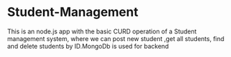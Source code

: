 # Student-Management
This is an node.js app with the basic CURD operation of a Student management system, where we can post new student ,get all students, find and delete students by ID.MongoDb is used for backend
